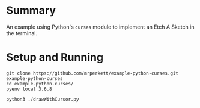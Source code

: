 # Summary
An example using Python's `curses` module to implement an Etch A Sketch in the terminal.



# Setup and Running
```
git clone https://github.com/mrperkett/example-python-curses.git example-python-curses
cd example-python-curses/
pyenv local 3.6.8

python3 ./drawWithCursor.py
```
